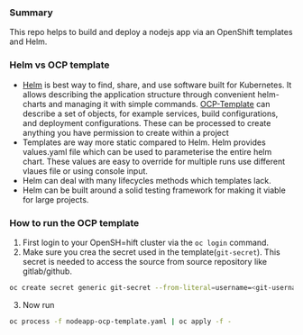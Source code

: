### Summary

This repo helps to build and deploy a nodejs app via an OpenShift templates and Helm.

### Helm vs OCP template

* [Helm](https://helm.sh/) is best way to find, share, and use software built for Kubernetes. It allows describing the application structure through convenient helm-charts and managing it with simple commands.
[OCP-Template](https://docs.openshift.com/container-platform/3.5/dev_guide/templates.html) can describe a set of objects, for example services, build configurations, and deployment configurations. These can be processed to create anything you have permission to create within a project
* Templates are way more static compared to Helm. Helm provides values.yaml file which can be used to parameterise the entire helm chart. These values are easy to override for multiple runs use different vlaues file or using console input.
* Helm can deal with many lifecycles methods which templates lack.
* Helm can be built around a solid testing framework for making it viable for large projects.

### How to run the OCP template

1. First login to your OpenSH=hift cluster via the ```oc login``` command.
2. Make sure you crea the secret used in the template(```git-secret```). This secret is needed to access the source from source repository like gitlab/github.

```bash
oc create secret generic git-secret --from-literal=username=<git-username> --from-literal=password=<git-passcode/password> --type=kubernetes.io/basic-auth
```
3. Now run
```bash
oc process -f nodeapp-ocp-template.yaml | oc apply -f -
```